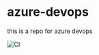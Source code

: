 # azure-devops
this is a repo for azure devops


![CI](https://github.com/elastific/azure-devops/workflows/CI/badge.svg)
